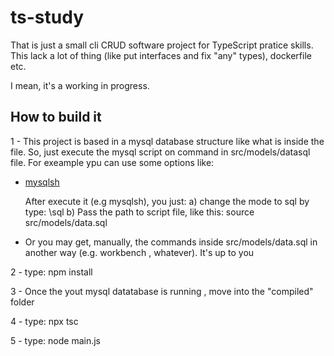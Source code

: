 # ts-study

That is just a small cli CRUD software project for TypeScript pratice skills.
This lack a lot of thing (like put interfaces and fix "any" types), dockerfile etc.

I mean, it's a working in progress.


## How to build it

1 - This project is based in a mysql database structure like what is inside the file.
So, just execute the mysql script on command in src/models/datasql file.
For exeample ypu can use some options like:

* [mysqlsh](https://dev.mysql.com/doc/mysql-shell/8.0/en/mysql-shell-commands.html)

	After execute it (e.g mysqlsh), you just:
	a) change the mode to sql by type: \sql 
	b) Pass the path to script file, like this: source src/models/data.sql

* Or you may get, manually, the commands inside src/models/data.sql in another way (e.g. workbench , whatever). It's up to you 

2 - type: npm install

3 - Once the yout mysql datatabase is running , move into the "compiled" folder

4 - type: npx tsc

5 - type: node main.js